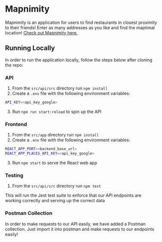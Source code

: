# Mapnimity

Mapnimity is an application for users to find restaurants in closest proximity to their friends! Enter as many addresses as you like and find the maptimal location!
[Check out Mapnimity here.](http://www.mapnimity.com)

## Running Locally

In order to run the application locally, follow the steps below after cloning the repo:

### API

1. From the `src/api/src` directory run `npm install`
2. Create a `.env` file with the following environment variables:

```bash
API_KEY=<api_key_google>
```

3. Run `npm run start:reload` to spin up the API

### Frontend

1. From the `src/app` directory run `npm install`
2. Create a `.env` file with the following environment variables:

```bash
REACT_APP_PORT=<backend_base_url>
REACT_APP_PLACES_API_KEY=<api_key_google>
```

3. Run `npm start` to serve the React web app

### Testing

1. From the `src/api/src` directory run `npm test`

This will run the Jest test suite to enforce that our API endpoints are working correctly and serving up the correct data

### Postman Collection

In order to make requests to our API easily, we have added a Postman collection. Just import it into postman and make requests to our endpoints easily!
